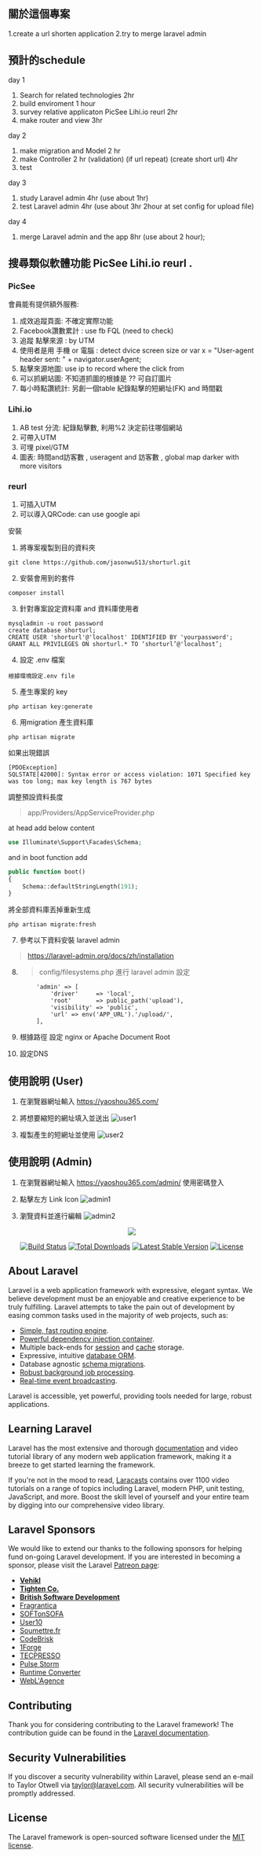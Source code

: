 ## 關於這個專案

1.create a url shorten application
2.try to merge laravel admin

## 預計的schedule

day 1
1. Search for related technologies 2hr
2. build enviroment 1 hour
3. survey relative applicaton PicSee Lihi.io reurl  2hr
4. make router and view 3hr

day 2
1. make migration and Model 2 hr
2. make Controller 2 hr   (validation) (if url repeat) (create short url) 4hr
3. test

day 3
1. study Laravel admin 4hr (use about 1hr)
2. test Laravel admin 4hr  (use about 3hr 2hour at set config for upload file)

day 4 
1. merge Laravel admin and the app 8hr (use about 2 hour);



## 搜尋類似軟體功能 PicSee Lihi.io reurl .

### PicSee

會員能有提供額外服務:

1. 成效追蹤頁面: 不確定實際功能
2. Facebook讚數累計 : use fb FQL (need to check)
3. 追蹤 點擊來源 : by UTM
4. 使用者是用 手機 or 電腦 : detect dvice screen size or var x = "User-agent header sent: " + navigator.userAgent;
5. 點擊來源地圖: use ip to record where the click from
6. 可以抓網站圖: 不知道抓圖的根據是 ?? 可自訂圖片
7. 每小時點讚統計: 另創一個table 紀錄點擊的短網址(FK) and 時間戳

### Lihi.io 

1. AB test 分流: 紀錄點擊數, 利用%2 決定前往哪個網站
2. 可帶入UTM
3. 可埋 pixel/GTM
4. 圖表: 時間and訪客數 , useragent and 訪客數 , global map darker with more visitors


### reurl

1. 可插入UTM
2. 可以導入QRCode: can use google api 


安裝

1. 將專案複製到目的資料夾
```
git clone https://github.com/jasonwu513/shorturl.git
```

2. 安裝會用到的套件
```
composer install
```

3. 針對專案設定資料庫 and 資料庫使用者
```
mysqladmin -u root password
create database shorturl;
CREATE USER 'shorturl'@'localhost' IDENTIFIED BY 'yourpassword';
GRANT ALL PRIVILEGES ON shorturl.* TO ‘shorturl’@'localhost’;

```

4. 設定 .env 檔案
```
根據環境設定.env file 
```

5. 產生專案的 key
```
php artisan key:generate
```

6. 用migration 產生資料庫
```
php artisan migrate
```

如果出現錯誤
```
[PDOException]
SQLSTATE[42000]: Syntax error or access violation: 1071 Specified key was too long; max key length is 767 bytes
```

調整預設資料長度

>  app/Providers/AppServiceProvider.php

at head add below content

```php
use Illuminate\Support\Facades\Schema;

```
and in boot function add
```php
public function boot()
{
    Schema::defaultStringLength(191);
}
```

將全部資料庫丟掉重新生成

```
php artisan migrate:fresh
```

7. 參考以下資料安裝 laravel admin
> https://laravel-admin.org/docs/zh/installation

8. > config/filesystems.php  進行 laravel admin 設定

```
        'admin' => [
            'driver'     => 'local',
            'root'       => public_path('upload'),
            'visibility' => 'public',
            'url' => env('APP_URL').'/upload/',
        ],
```

9. 根據路徑 設定 nginx or Apache Document Root

10. 設定DNS

## 使用說明 (User)

1. 在瀏覽器網址輸入 https://yaoshou365.com/

2. 將想要縮短的網址填入並送出
![user1](https://imgur.com/EaxhQSz.png)

3. 複製產生的短網址並使用
![user2](https://imgur.com/1okc92w.png)

## 使用說明 (Admin)

1. 在瀏覽器網址輸入 https://yaoshou365.com/admin/ 使用密碼登入

2. 點擊左方 Link Icon
![admin1](https://imgur.com/QsJAOUV.png)
1. 瀏覽資料並進行編輯
![admin2](https://imgur.com/UJTCX2Q.png)




<p align="center"><img src="https://laravel.com/assets/img/components/logo-laravel.svg"></p>

<p align="center">
<a href="https://travis-ci.org/laravel/framework"><img src="https://travis-ci.org/laravel/framework.svg" alt="Build Status"></a>
<a href="https://packagist.org/packages/laravel/framework"><img src="https://poser.pugx.org/laravel/framework/d/total.svg" alt="Total Downloads"></a>
<a href="https://packagist.org/packages/laravel/framework"><img src="https://poser.pugx.org/laravel/framework/v/stable.svg" alt="Latest Stable Version"></a>
<a href="https://packagist.org/packages/laravel/framework"><img src="https://poser.pugx.org/laravel/framework/license.svg" alt="License"></a>
</p>

## About Laravel

Laravel is a web application framework with expressive, elegant syntax. We believe development must be an enjoyable and creative experience to be truly fulfilling. Laravel attempts to take the pain out of development by easing common tasks used in the majority of web projects, such as:

- [Simple, fast routing engine](https://laravel.com/docs/routing).
- [Powerful dependency injection container](https://laravel.com/docs/container).
- Multiple back-ends for [session](https://laravel.com/docs/session) and [cache](https://laravel.com/docs/cache) storage.
- Expressive, intuitive [database ORM](https://laravel.com/docs/eloquent).
- Database agnostic [schema migrations](https://laravel.com/docs/migrations).
- [Robust background job processing](https://laravel.com/docs/queues).
- [Real-time event broadcasting](https://laravel.com/docs/broadcasting).

Laravel is accessible, yet powerful, providing tools needed for large, robust applications.

## Learning Laravel

Laravel has the most extensive and thorough [documentation](https://laravel.com/docs) and video tutorial library of any modern web application framework, making it a breeze to get started learning the framework.

If you're not in the mood to read, [Laracasts](https://laracasts.com) contains over 1100 video tutorials on a range of topics including Laravel, modern PHP, unit testing, JavaScript, and more. Boost the skill level of yourself and your entire team by digging into our comprehensive video library.

## Laravel Sponsors

We would like to extend our thanks to the following sponsors for helping fund on-going Laravel development. If you are interested in becoming a sponsor, please visit the Laravel [Patreon page](https://patreon.com/taylorotwell):

- **[Vehikl](https://vehikl.com/)**
- **[Tighten Co.](https://tighten.co)**
- **[British Software Development](https://www.britishsoftware.co)**
- [Fragrantica](https://www.fragrantica.com)
- [SOFTonSOFA](https://softonsofa.com/)
- [User10](https://user10.com)
- [Soumettre.fr](https://soumettre.fr/)
- [CodeBrisk](https://codebrisk.com)
- [1Forge](https://1forge.com)
- [TECPRESSO](https://tecpresso.co.jp/)
- [Pulse Storm](http://www.pulsestorm.net/)
- [Runtime Converter](http://runtimeconverter.com/)
- [WebL'Agence](https://weblagence.com/)

## Contributing

Thank you for considering contributing to the Laravel framework! The contribution guide can be found in the [Laravel documentation](https://laravel.com/docs/contributions).

## Security Vulnerabilities

If you discover a security vulnerability within Laravel, please send an e-mail to Taylor Otwell via [taylor@laravel.com](mailto:taylor@laravel.com). All security vulnerabilities will be promptly addressed.

## License

The Laravel framework is open-sourced software licensed under the [MIT license](https://opensource.org/licenses/MIT).
